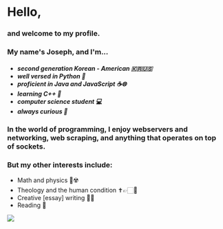 <h1>Hello,</h1>
<h3>and welcome to my profile.</h3>
<h3>My name's Joseph, and I'm...</h3>
<h5>
  <ul>
    <li>second generation Korean - American 🇰🇷🇺🇸</li>
    <li>well versed in Python 🐍</li>
    <li>proficient in Java and JavaScript ☕🌐</li>
    <li>learning C++ 🎸</li>
    <li>computer science student 💻</li>
    <li>always curious 🤯</li>
  </ul>
</h5>
<h3>In the world of programming, I enjoy webservers and networking, web scraping, and anything that operates on top of sockets.</h3>
<h3>But my other interests include: </h3>
<ul>
  <li>Math and physics 📐☢️</li>
  <li>Theology and the human condition ✝️👉🏻👨</li>
  <li>Creative [essay] writing 📝🔐</li>
  <li>Reading 📕</li>
</ul>

<!--- <a href="https://www.fiverr.com/fire6945_">Contact me on Fiverr.</a> -->
<img align="left" src="https://github-readme-stats.vercel.app/api/top-langs/?username=fire6945&layout=compact&theme=radical&hide_border=true&card_width=250"/>
